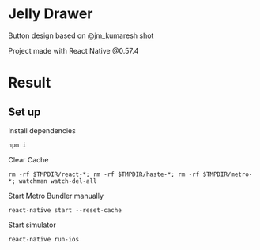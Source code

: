 # Jelly Drawer

Button design based on @jm_kumaresh [shot](https://www.uplabs.com/posts/jelly-effect-slide-menu)

Project made with React Native @0.57.4

# Result

## Set up

Install dependencies

`npm i`

Clear Cache

`rm -rf $TMPDIR/react-*; rm -rf $TMPDIR/haste-*; rm -rf $TMPDIR/metro-*; watchman watch-del-all`

Start Metro Bundler manually

`react-native start --reset-cache`

Start simulator

`react-native run-ios`

